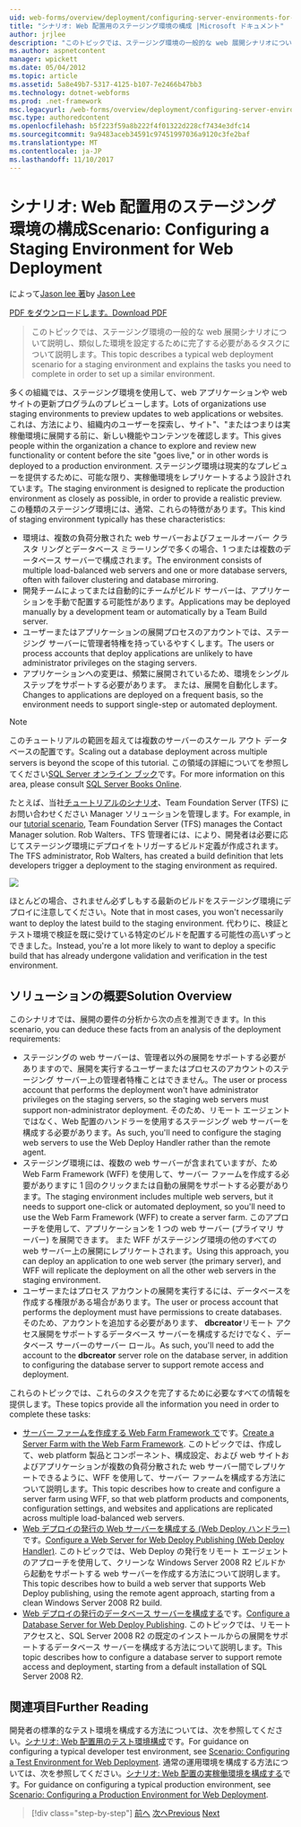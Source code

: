 ```yaml
---
uid: web-forms/overview/deployment/configuring-server-environments-for-web-deployment/scenario-configuring-a-staging-environment-for-web-deployment
title: "シナリオ: Web 配置用のステージング環境の構成 |Microsoft ドキュメント"
author: jrjlee
description: "このトピックでは、ステージング環境の一般的な web 展開シナリオについて説明しのような環境を設定するために完了する必要があるタスクについて説明しています."
ms.author: aspnetcontent
manager: wpickett
ms.date: 05/04/2012
ms.topic: article
ms.assetid: 5a8e49b7-5317-4125-b107-7e2466b47bb3
ms.technology: dotnet-webforms
ms.prod: .net-framework
msc.legacyurl: /web-forms/overview/deployment/configuring-server-environments-for-web-deployment/scenario-configuring-a-staging-environment-for-web-deployment
msc.type: authoredcontent
ms.openlocfilehash: b5f223f59a8b222f4f01322d228cf7434e3dfc14
ms.sourcegitcommit: 9a9483aceb34591c97451997036a9120c3fe2baf
ms.translationtype: MT
ms.contentlocale: ja-JP
ms.lasthandoff: 11/10/2017
---
```

<a name="scenario-configuring-a-staging-environment-for-web-deployment"></a><span data-ttu-id="42cda-103">シナリオ: Web 配置用のステージング環境の構成</span><span class="sxs-lookup"><span data-stu-id="42cda-103">Scenario: Configuring a Staging Environment for Web Deployment</span></span>
====================
<span data-ttu-id="42cda-104">によって[Jason lee 著](https://github.com/jrjlee)</span><span class="sxs-lookup"><span data-stu-id="42cda-104">by [Jason Lee](https://github.com/jrjlee)</span></span>

[<span data-ttu-id="42cda-105">PDF をダウンロードします。</span><span class="sxs-lookup"><span data-stu-id="42cda-105">Download PDF</span></span>](https://msdnshared.blob.core.windows.net/media/MSDNBlogsFS/prod.evol.blogs.msdn.com/CommunityServer.Blogs.Components.WeblogFiles/00/00/00/63/56/8130.DeployingWebAppsInEnterpriseScenarios.pdf)

> <span data-ttu-id="42cda-106">このトピックでは、ステージング環境の一般的な web 展開シナリオについて説明し、類似した環境を設定するために完了する必要があるタスクについて説明します。</span><span class="sxs-lookup"><span data-stu-id="42cda-106">This topic describes a typical web deployment scenario for a staging environment and explains the tasks you need to complete in order to set up a similar environment.</span></span>


<span data-ttu-id="42cda-107">多くの組織では、ステージング環境を使用して、web アプリケーションや web サイトの更新プログラムのプレビューします。</span><span class="sxs-lookup"><span data-stu-id="42cda-107">Lots of organizations use staging environments to preview updates to web applications or websites.</span></span> <span data-ttu-id="42cda-108">これは、方法により、組織内のユーザーを探索し、サイト"、"またはつまりは実稼働環境に展開する前に、新しい機能やコンテンツを確認します。</span><span class="sxs-lookup"><span data-stu-id="42cda-108">This gives people within the organization a chance to explore and review new functionality or content before the site "goes live," or in other words is deployed to a production environment.</span></span> <span data-ttu-id="42cda-109">ステージング環境は現実的なプレビューを提供するために、可能な限り、実稼働環境をレプリケートするよう設計されています。</span><span class="sxs-lookup"><span data-stu-id="42cda-109">The staging environment is designed to replicate the production environment as closely as possible, in order to provide a realistic preview.</span></span> <span data-ttu-id="42cda-110">この種類のステージング環境には、通常、これらの特徴があります。</span><span class="sxs-lookup"><span data-stu-id="42cda-110">This kind of staging environment typically has these characteristics:</span></span>

- <span data-ttu-id="42cda-111">環境は、複数の負荷分散された web サーバーおよびフェールオーバー クラスタ リングとデータベース ミラーリングで多くの場合、1 つまたは複数のデータベース サーバーで構成されます。</span><span class="sxs-lookup"><span data-stu-id="42cda-111">The environment consists of multiple load-balanced web servers and one or more database servers, often with failover clustering and database mirroring.</span></span>
- <span data-ttu-id="42cda-112">開発チームによってまたは自動的にチームがビルド サーバーは、アプリケーションを手動で配置する可能性があります。</span><span class="sxs-lookup"><span data-stu-id="42cda-112">Applications may be deployed manually by a development team or automatically by a Team Build server.</span></span>
- <span data-ttu-id="42cda-113">ユーザーまたはアプリケーションの展開プロセスのアカウントでは、ステージング サーバーに管理者特権を持っているやすくします。</span><span class="sxs-lookup"><span data-stu-id="42cda-113">The users or process accounts that deploy applications are unlikely to have administrator privileges on the staging servers.</span></span>
- <span data-ttu-id="42cda-114">アプリケーションへの変更は、頻繁に展開されているため、環境をシングル ステップをサポートする必要があります。 または、展開を自動化します。</span><span class="sxs-lookup"><span data-stu-id="42cda-114">Changes to applications are deployed on a frequent basis, so the environment needs to support single-step or automated deployment.</span></span>

> [!NOTE]
> <span data-ttu-id="42cda-115">このチュートリアルの範囲を超えては複数のサーバーのスケール アウト データベースの配置です。</span><span class="sxs-lookup"><span data-stu-id="42cda-115">Scaling out a database deployment across multiple servers is beyond the scope of this tutorial.</span></span> <span data-ttu-id="42cda-116">この領域の詳細についてを参照してください[SQL Server オンライン ブック](https://technet.microsoft.com/en-us/library/ms130214.aspx)です。</span><span class="sxs-lookup"><span data-stu-id="42cda-116">For more information on this area, please consult [SQL Server Books Online](https://technet.microsoft.com/en-us/library/ms130214.aspx).</span></span>


<span data-ttu-id="42cda-117">たとえば、当社[チュートリアルのシナリオ](../deploying-web-applications-in-enterprise-scenarios/enterprise-web-deployment-scenario-overview.md)、Team Foundation Server (TFS) にお問い合わせください Manager ソリューションを管理します。</span><span class="sxs-lookup"><span data-stu-id="42cda-117">For example, in our [tutorial scenario](../deploying-web-applications-in-enterprise-scenarios/enterprise-web-deployment-scenario-overview.md), Team Foundation Server (TFS) manages the Contact Manager solution.</span></span> <span data-ttu-id="42cda-118">Rob Walters、TFS 管理者には、により、開発者は必要に応じてステージング環境にデプロイをトリガーするビルド定義が作成されます。</span><span class="sxs-lookup"><span data-stu-id="42cda-118">The TFS administrator, Rob Walters, has created a build definition that lets developers trigger a deployment to the staging environment as required.</span></span>

![](scenario-configuring-a-staging-environment-for-web-deployment/_static/image1.png)

<span data-ttu-id="42cda-119">ほとんどの場合、されません必ずしもする最新のビルドをステージング環境にデプロイに注意してください。</span><span class="sxs-lookup"><span data-stu-id="42cda-119">Note that in most cases, you won't necessarily want to deploy the latest build to the staging environment.</span></span> <span data-ttu-id="42cda-120">代わりに、検証とテスト環境で検証を既に受けている特定のビルドを配置する可能性の高いずっとできました。</span><span class="sxs-lookup"><span data-stu-id="42cda-120">Instead, you're a lot more likely to want to deploy a specific build that has already undergone validation and verification in the test environment.</span></span>

## <a name="solution-overview"></a><span data-ttu-id="42cda-121">ソリューションの概要</span><span class="sxs-lookup"><span data-stu-id="42cda-121">Solution Overview</span></span>

<span data-ttu-id="42cda-122">このシナリオでは、展開の要件の分析から次の点を推測できます。</span><span class="sxs-lookup"><span data-stu-id="42cda-122">In this scenario, you can deduce these facts from an analysis of the deployment requirements:</span></span>

- <span data-ttu-id="42cda-123">ステージングの web サーバーは、管理者以外の展開をサポートする必要がありますので、展開を実行するユーザーまたはプロセスのアカウントのステージング サーバー上の管理者特権ことはできません。</span><span class="sxs-lookup"><span data-stu-id="42cda-123">The user or process account that performs the deployment won't have administrator privileges on the staging servers, so the staging web servers must support non-administrator deployment.</span></span> <span data-ttu-id="42cda-124">そのため、リモート エージェントではなく、Web 配置のハンドラーを使用するステージング web サーバーを構成する必要があります。</span><span class="sxs-lookup"><span data-stu-id="42cda-124">As such, you'll need to configure the staging web servers to use the Web Deploy Handler rather than the remote agent.</span></span>
- <span data-ttu-id="42cda-125">ステージング環境には、複数の web サーバーが含まれていますが、ため Web Farm Framework (WFF) を使用して、サーバー ファームを作成する必要がありますに 1 回のクリックまたは自動の展開をサポートする必要があります。</span><span class="sxs-lookup"><span data-stu-id="42cda-125">The staging environment includes multiple web servers, but it needs to support one-click or automated deployment, so you'll need to use the Web Farm Framework (WFF) to create a server farm.</span></span> <span data-ttu-id="42cda-126">このアプローチを使用して、アプリケーションを 1 つの web サーバー (プライマリ サーバー) を展開できます。 また WFF がステージング環境の他のすべての web サーバー上の展開にレプリケートされます。</span><span class="sxs-lookup"><span data-stu-id="42cda-126">Using this approach, you can deploy an application to one web server (the primary server), and WFF will replicate the deployment on all the other web servers in the staging environment.</span></span>
- <span data-ttu-id="42cda-127">ユーザーまたはプロセス アカウントの展開を実行するには、データベースを作成する権限がある場合があります。</span><span class="sxs-lookup"><span data-stu-id="42cda-127">The user or process account that performs the deployment must have permissions to create databases.</span></span> <span data-ttu-id="42cda-128">そのため、アカウントを追加する必要があります、 **dbcreator**リモート アクセス展開をサポートするデータベース サーバーを構成するだけでなく、データベース サーバーのサーバー ロール。</span><span class="sxs-lookup"><span data-stu-id="42cda-128">As such, you'll need to add the account to the **dbcreator** server role on the database server, in addition to configuring the database server to support remote access and deployment.</span></span>

<span data-ttu-id="42cda-129">これらのトピックでは、これらのタスクを完了するために必要なすべての情報を提供します。</span><span class="sxs-lookup"><span data-stu-id="42cda-129">These topics provide all the information you need in order to complete these tasks:</span></span>

- <span data-ttu-id="42cda-130">[サーバー ファームを作成する Web Farm Framework で](creating-a-server-farm-with-the-web-farm-framework.md)です。</span><span class="sxs-lookup"><span data-stu-id="42cda-130">[Create a Server Farm with the Web Farm Framework](creating-a-server-farm-with-the-web-farm-framework.md).</span></span> <span data-ttu-id="42cda-131">このトピックでは、作成して、web platform 製品とコンポーネント、構成設定、および web サイトおよびアプリケーションが複数の負荷分散された web サーバー間でレプリケートできるように、WFF を使用して、サーバー ファームを構成する方法について説明します。</span><span class="sxs-lookup"><span data-stu-id="42cda-131">This topic describes how to create and configure a server farm using WFF, so that web platform products and components, configuration settings, and websites and applications are replicated across multiple load-balanced web servers.</span></span>
- <span data-ttu-id="42cda-132">[Web デプロイの発行の Web サーバーを構成する (Web Deploy ハンドラー)](configuring-a-web-server-for-web-deploy-publishing-web-deploy-handler.md)です。</span><span class="sxs-lookup"><span data-stu-id="42cda-132">[Configure a Web Server for Web Deploy Publishing (Web Deploy Handler)](configuring-a-web-server-for-web-deploy-publishing-web-deploy-handler.md).</span></span> <span data-ttu-id="42cda-133">このトピックでは、Web Deploy の発行をリモート エージェントのアプローチを使用して、クリーンな Windows Server 2008 R2 ビルドから起動をサポートする web サーバーを作成する方法について説明します。</span><span class="sxs-lookup"><span data-stu-id="42cda-133">This topic describes how to build a web server that supports Web Deploy publishing, using the remote agent approach, starting from a clean Windows Server 2008 R2 build.</span></span>
- <span data-ttu-id="42cda-134">[Web デプロイの発行のデータベース サーバーを構成する](configuring-a-database-server-for-web-deploy-publishing.md)です。</span><span class="sxs-lookup"><span data-stu-id="42cda-134">[Configure a Database Server for Web Deploy Publishing](configuring-a-database-server-for-web-deploy-publishing.md).</span></span> <span data-ttu-id="42cda-135">このトピックでは、リモート アクセスと、SQL Server 2008 R2 の既定のインストールからの展開をサポートするデータベース サーバーを構成する方法について説明します。</span><span class="sxs-lookup"><span data-stu-id="42cda-135">This topic describes how to configure a database server to support remote access and deployment, starting from a default installation of SQL Server 2008 R2.</span></span>

## <a name="further-reading"></a><span data-ttu-id="42cda-136">関連項目</span><span class="sxs-lookup"><span data-stu-id="42cda-136">Further Reading</span></span>

<span data-ttu-id="42cda-137">開発者の標準的なテスト環境を構成する方法については、次を参照してください。[シナリオ: Web 配置用のテスト環境構成](scenario-configuring-a-test-environment-for-web-deployment.md)です。</span><span class="sxs-lookup"><span data-stu-id="42cda-137">For guidance on configuring a typical developer test environment, see [Scenario: Configuring a Test Environment for Web Deployment](scenario-configuring-a-test-environment-for-web-deployment.md).</span></span> <span data-ttu-id="42cda-138">通常の運用環境を構成する方法については、次を参照してください。[シナリオ: Web 配置の実稼働環境を構成する](scenario-configuring-a-production-environment-for-web-deployment.md)です。</span><span class="sxs-lookup"><span data-stu-id="42cda-138">For guidance on configuring a typical production environment, see [Scenario: Configuring a Production Environment for Web Deployment](scenario-configuring-a-production-environment-for-web-deployment.md).</span></span>

>[!div class="step-by-step"]
<span data-ttu-id="42cda-139">[前へ](scenario-configuring-a-test-environment-for-web-deployment.md)
[次へ](scenario-configuring-a-production-environment-for-web-deployment.md)</span><span class="sxs-lookup"><span data-stu-id="42cda-139">[Previous](scenario-configuring-a-test-environment-for-web-deployment.md)
[Next](scenario-configuring-a-production-environment-for-web-deployment.md)</span></span>
